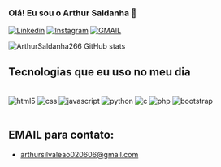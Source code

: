 ### Olá! Eu sou o Arthur Saldanha 🙂

[![Linkedin](https://img.shields.io/badge/LinkedIn-0077B5?style=for-the-badge&logo=linkedin&logoColor=white)](https://www.linkedin.com/in/arthur-saldanha-495587343/)
[![Instagram](https://img.shields.io/badge/Instagram-E4405F?style=for-the-badge&logo=instagram&logoColor=white)](https://www.instagram.com/_arthur266_/)
[![GMAIL](https://img.shields.io/badge/Gmail-D14836?style=for-the-badge&logo=gmail&logoColor=white)](arthursilvaleao020606@gmail.com)

![ArthurSaldanha266 GitHub stats](https://github-readme-stats.vercel.app/api?username=ArthurSaldanha266&show_icons=true&theme=dark)


## Tecnologias que eu uso no meu dia

<div style="diisplay: inline_block"><br/>
    <img align="center" alt="html5" src="https://img.shields.io/badge/HTML5-E34F26?style=for-the-badge&logo=html5&logoColor=white"/>
    <img align="center" alt="css" src="https://img.shields.io/badge/CSS3-1572B6?style=for-the-badge&logo=css3&logoColor=white"/>
    <img align="center" alt="javascript" src="https://img.shields.io/badge/JavaScript-323330?style=for-the-badge&logo=javascript&logoColor=F7DF1E"/>
    <img align="center" alt="python" src="https://img.shields.io/badge/Python-14354C?style=for-the-badge&logo=python&logoColor=white"/>
    <img align="center" alt="c" src="https://img.shields.io/badge/C-A8B9CC?style=flat&logo=c&logoColor=black"/>
    <img align="center" alt="php" src="https://img.shields.io/badge/PHP-777BB4?style=flat&logo=php&logoColor=white"/>
    <img align="center" alt="bootstrap" src="https://img.shields.io/badge/Bootstrap-7952B3?style=flat&logo=bootstrap&logoColor=white"/>
   
</div> <br/>

## EMAIL para contato:
- [arthursilvaleao020606@gmail.com](arthursilvaleao020606@gmail.com)
